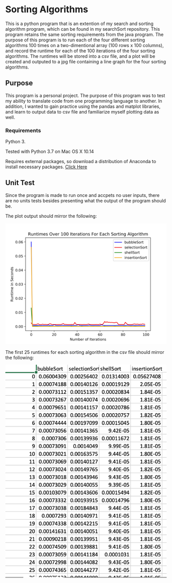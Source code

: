# Sorting Algorithms

This is a python program that is an extention of my search and sorting algorithm program, which can be found in my searchSort repository. This program retains the same sorting requirements from the java program. The purpose of this program is to run each of the four different sorting algorithms 100 times on a two-dimentional array (100 rows x 100 columns), and record the runtime for each of the 100 iterations of the four sorting algorithms. The runtimes will be stored into a csv file, and a plot will be created and outputed to a jpg file containing a line graph for the four sorting algorithms.  

##  Purpose

This program is a personal project. The purpose of this program was to test my ability to translate code from one programming language to another. In addition, I wanted to gain practice using the pandas and matplot libraries, and learn to output data to csv file and familiarize myself plotting data as well.

### Requirements

Python 3.

Tested with Python 3.7 on Mac OS X 10.14

Requires external packages, so download a distribution of Anaconda to install necessary packages. <a href="https://www.anaconda.com/distribution/">Click Here</a>
##  Unit Test

Since the program is made to run once and accpets no user inputs, there are no units tests besides presenting what the output of the program should be. 

The plot output should mirror the following:

<img src="runtimes.jpg?raw=true">

The first 25 runtimes for each sorting algorithm in the csv file should mirror the following:

<img src="csv output.png?raw=true">
